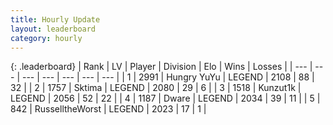 ```yaml
---
title: Hourly Update
layout: leaderboard
category: hourly
---
```


{: .leaderboard}
| Rank | LV | Player | Division | Elo | Wins | Losses |
| --- | --- | --- | --- | --- | --- | --- |
| <span data-change="0">1</span> | 2991 | <span title="ID: 164871">Hungry YuYu</span> | LEGEND | <span data-change="-16">2108</span> | <span data-change="2">88</span> | <span data-change="2">32</span> |
| <span data-change="0">2</span> | 1757 | <span title="ID: 353063">Sktima</span> | LEGEND | <span data-change="0">2080</span> | <span data-change="0">29</span> | <span data-change="0">6</span> |
| <span data-change="0">3</span> | 1518 | <span title="ID: 392407">Kunzut1k</span> | LEGEND | <span data-change="0">2056</span> | <span data-change="0">52</span> | <span data-change="0">22</span> |
| <span data-change="0">4</span> | 1187 | <span title="ID: 241890">Dware</span> | LEGEND | <span data-change="0">2034</span> | <span data-change="0">39</span> | <span data-change="0">11</span> |
| <span data-change="0">5</span> | 842 | <span title="ID: 388751">RusselltheWorst</span> | LEGEND | <span data-change="0">2023</span> | <span data-change="0">17</span> | <span data-change="0">1</span> |
